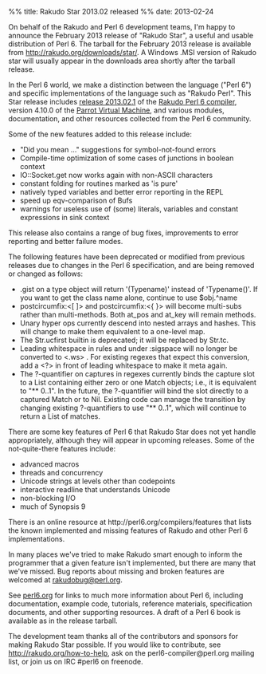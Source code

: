 %% title: Rakudo Star 2013.02 released
%% date: 2013-02-24

<p>On behalf of the Rakudo and Perl 6 development teams, I'm happy to announce the February 2013 release of "Rakudo Star", a useful and usable distribution of Perl 6.  The tarball for the  February 2013 release is available from <a href="http://rakudo.org/downloads/star/">http://rakudo.org/downloads/star/</a>.  A Windows .MSI version of Rakudo star will usually appear in the downloads area shortly after the tarball release.</p>

<p>In the Perl 6 world, we make a distinction between the language ("Perl 6") and specific implementations of the language such as "Rakudo Perl".  This Star release includes <a href="https://github.com/rakudo/rakudo/blob/master/docs/announce/2013.02">release 2013.02.1</a> of the <a href="http://rakudo.org/">Rakudo Perl 6 compiler</a>, version 4.10.0 of the <a href="http://parrot.org/">Parrot Virtual Machine</a>, and various modules, documentation, and other resources collected from the Perl 6 community.</p>

<p>Some of the new features added to this release include:</p>

<ul>
<li>"Did you mean ..." suggestions for symbol-not-found errors</li>
<li>Compile-time optimization of some cases of junctions in boolean context</li>
<li>IO::Socket.get now works again with non-ASCII characters</li>
<li>constant folding for routines marked as 'is pure'</li>
<li>natively typed variables and better error reporting in the REPL</li>
<li>speed up eqv-comparison of Bufs</li>
<li>warnings for useless use of (some) literals, variables and constant expressions in sink context</li>
</ul>

<p>This release also contains a range of bug fixes, improvements to error reporting
and better failure modes. </p>

<p>The following features have been deprecated or modified from previous
releases due to changes in the Perl 6 specification, and are being removed
or changed as follows:</p>

<ul>
<li>.gist on a type object will return '(Typename)' instead of 'Typename()'.  If you want to get the class name alone, continue to use $obj.^name</li>
<li>postcircumfix:&lt;[ ]> and postcircumfix:&lt;{ }> will become multi-subs rather than multi-methods. Both at_pos and at_key will remain methods.</li>
<li>Unary hyper ops currently descend into nested arrays and hashes.  This will change to make them equivalent to a one-level map.</li>
<li>The Str.ucfirst builtin is deprecated; it will be replaced by Str.tc.</li>
<li>Leading whitespace in rules and under :sigspace will no longer be converted to &lt;.ws> .  For existing regexes that expect this conversion, add a &lt;?> in front of leading whitespace to make it meta again.</li>
<li>The ?-quantifier on captures in regexes currently binds the capture slot to a List containing either zero or one Match objects; i.e., it is equivalent to "** 0..1".  In the future, the ?-quantifier will bind the slot directly to a captured Match or to Nil.  Existing code can manage the transition by changing existing ?-quantifiers to use "** 0..1", which will continue to return a List of matches.</li>
</ul>

<p>There are some key features of Perl 6 that Rakudo Star does not
yet handle appropriately, although they will appear in upcoming
releases.  Some of the not-quite-there features include:</p>

<ul>
<li>advanced macros</li>
<li>threads and concurrency</li>
<li>Unicode strings at levels other than codepoints</li>
<li>interactive readline that understands Unicode</li>
<li>non-blocking I/O</li>
<li>much of Synopsis 9</li>
</ul>

<p>There is an online resource at http://perl6.org/compilers/features
that lists the known implemented and missing features of Rakudo
and other Perl 6 implementations.</p>

<p>In many places we've tried to make Rakudo smart enough to inform the
programmer that a given feature isn't implemented, but there are
many that we've missed.  Bug reports about missing and broken
features are welcomed at <a
href="mailto:rakudobug@perl.org">rakudobug@perl.org</a>.</p>

<p>See <a href="http://perl6.org/">perl6.org</a> for links to much more information about Perl 6, including documentation, example code, tutorials, reference materials, specification documents, and other supporting resources.  A draft of a Perl 6 book is available as <docs/UsingPerl6-draft.pdf> in the release tarball.</p>

<p>The development team thanks all of the contributors and sponsors for making Rakudo Star possible.  If you would like to contribute, see <a href="http://rakudo.org/how-to-help">http://rakudo.org/how-to-help</a>, ask on the perl6-compiler@perl.org mailing list, or join us on IRC #perl6 on freenode.</p>
